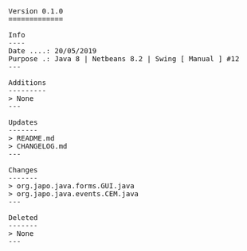 <pre>

Version 0.1.0
=============

Info
----
Date ....: 20/05/2019
Purpose .: Java 8 | Netbeans 8.2 | Swing [ Manual ] #12
---

Additions
---------
> None
---

Updates
-------
> README.md
> CHANGELOG.md
---

Changes
-------
> org.japo.java.forms.GUI.java
> org.japo.java.events.CEM.java
---

Deleted
-------
> None
---

</pre>